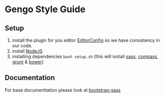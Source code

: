 Gengo Style Guide
===========

## Setup

1. install the plugin for you editor [EditorConfig](http://editorconfig.org/) so we have consistency in our code.
2. install [NodeJS](http://nodejs.org/)
3. installing dependencies `bash setup.sh` (this will isntall [sass](http://sass-lang.com/), [compass](http://compass-style.org/), [grunt](http://gruntjs.com/) & [bower](http://bower.io/))


## Documentation

For base documenttation please look at [bootstrap-sass](https://github.com/twbs/bootstrap-sass)
